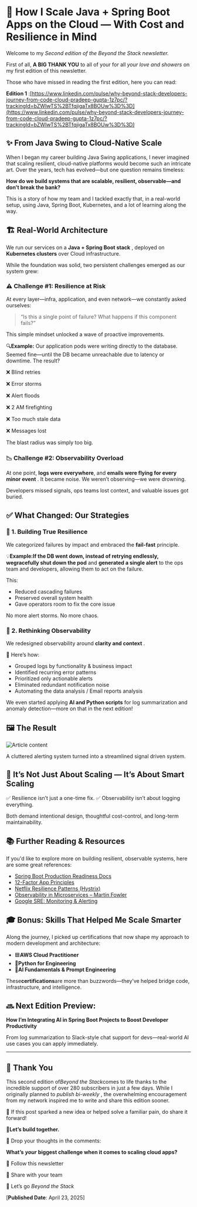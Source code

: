 # 🧱 How I Scale Java + Spring Boot Apps on the Cloud — With Cost and Resilience in Mind

Welcome to my *Second edition of the Beyond the Stack newsletter.*

First of all, **A BIG THANK YOU** to all of your for all *your love and showers* on my first edition of this newsletter.

Those who have missed in reading the first edition, here you can read:

 **Edition 1** :[https://www.linkedin.com/pulse/why-beyond-stack-developers-journey-from-code-cloud-pradeep-gupta-1z7pc/?trackingId=bZWIwTS%2BTfqjigaTx8BOUw%3D%3D](https://www.linkedin.com/pulse/why-beyond-stack-developers-journey-from-code-cloud-pradeep-gupta-1z7pc/?trackingId=bZWIwTS%2BTfqjigaTx8BOUw%3D%3D)

## ✨ From Java Swing to Cloud-Native Scale

When I began my career building Java Swing applications, I never imagined that scaling resilient, cloud-native platforms would become such an intricate art. Over the years, tech has evolved—but one question remains timeless:

**How do we build systems that are scalable, resilient, observable—and don’t break the bank?**

This is a story of how my team and I tackled exactly that, in a real-world setup, using Java, Spring Boot, Kubernetes, and a lot of learning along the way.

## 🏗️ Real-World Architecture

We run our services on a **Java + Spring Boot stack** , deployed on **Kubernetes clusters** over Cloud infrastructure.

While the foundation was solid, two persistent challenges emerged as our system grew:

### ⚠️ Challenge #1: Resilience at Risk

At every layer—infra, application, and even network—we constantly asked ourselves:

> “Is this a single point of failure? What happens if this component fails?”

This simple mindset unlocked a wave of proactive improvements.

🔍**Example:** Our application pods were writing directly to the database. Seemed fine—until the DB became unreachable due to latency or downtime. The result?

❌ Blind retries

❌ Error storms

❌ Alert floods

❌ 2 AM firefighting

❌ Too much stale data

❌ Messages lost

The blast radius was simply too big.

### 📉 Challenge #2: Observability Overload

At one point, **logs were everywhere**, and **emails were flying for every minor event** . It became noise. We weren’t observing—we were drowning.

Developers missed signals, ops teams lost context, and valuable issues got buried.

## ✅ What Changed: Our Strategies

### 🔁 1. Building True Resilience

We categorized failures by impact and embraced the **fail-fast** principle.

💡**Example:**If the DB went down, instead of retrying endlessly, we**gracefully shut down the pod** and **generated a single alert** to the ops team and developers, allowing them to act on the failure.

This:

* Reduced cascading failures
* Preserved overall system health
* Gave operators room to fix the core issue

No more alert storms. No more chaos.

### 🧠 2. Rethinking Observability

We redesigned observability around **clarity and context** .

📌 Here’s how:

* Grouped logs by functionality & business impact
* Identified recurring error patterns
* Prioritized only actionable alerts
* Eliminated redundant notification noise
* Automating the data analysis / Email reports analysis

We even started applying **AI and Python scripts** for log summarization and anomaly detection—more on that in the next edition!

## 🖼️ The Result

![Article content](https://media.licdn.com/dms/image/v2/D5612AQHZUGOSZWzKrg/article-inline_image-shrink_1000_1488/B56ZZe9wtzHsAY-/0/1745349976161?e=1750896000&v=beta&t=g2FuEnXYE5M6Y6GNAv0qsQvT8hr5eY9bCFzYnIyayTI)

A cluttered alerting system turned into a streamlined signal driven system.

## 🧠 It’s Not Just About Scaling — It’s About Smart Scaling

✅ Resilience isn’t just a one-time fix. ✅ Observability isn’t about logging everything.

Both demand intentional design, thoughtful cost-control, and long-term maintainability.

## 📚 Further Reading & Resources

If you'd like to explore more on building resilient, observable systems, here are some great references:

* [Spring Boot Production Readiness Docs](https://docs.spring.io/spring-boot/docs/current/reference/html/production-ready.html)
* [12-Factor App Principles](https://12factor.net/)
* [Netflix Resilience Patterns (Hystrix)](https://github.com/Netflix/Hystrix/wiki)
* [Observability in Microservices – Martin Fowler](https://martinfowler.com/articles/domain-oriented-observability.html)
* [Google SRE: Monitoring &amp; Alerting](https://sre.google/books/)

## 🎓 Bonus: Skills That Helped Me Scale Smarter

Along the journey, I picked up certifications that now shape my approach to modern development and architecture:

* 🟦**AWS Cloud Practitioner**
* 🐍**Python for Engineering**
* 🤖**AI Fundamentals & Prompt Engineering**

These**certifications**are more than buzzwords—they’ve helped bridge code, infrastructure, and intelligence.

## 🔜 Next Edition Preview:

**How I’m Integrating AI in Spring Boot Projects to Boost Developer Productivity**

From log summarization to Slack-style chat support for devs—real-world AI use cases you can apply immediately.

---

## 🙏 Thank You

This second edition of*Beyond the Stack*comes to life thanks to the incredible support of over 280 subscribers in just a few days. While I originally planned to *publish bi-weekly* , the overwhelming encouragement from my network inspired me to write and share this edition sooner.

🙌 If this post sparked a new idea or helped solve a familiar pain, do share it forward!

📣**Let’s build together.**

💬 Drop your thoughts in the comments:

**What’s** ***your*** **biggest challenge when it comes to scaling cloud apps?**

🔁 Follow this newsletter

💌 Share with your team

🧠 Let’s go *Beyond the Stack*

[**Published Date**: April 23, 2025]
